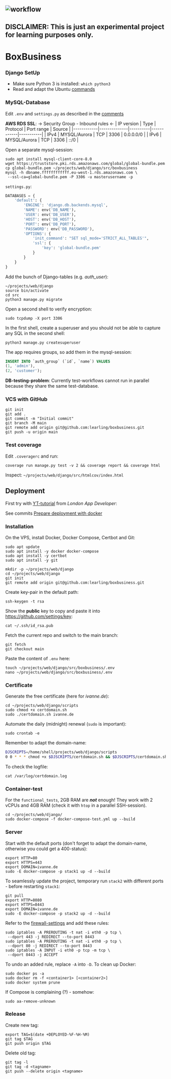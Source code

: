 ![workflow](https://github.com/learling/boxbusiness/actions/workflows/django.yml/badge.svg)
---
**DISCLAIMER**: This is just an experimental project for learning purposes only.
---
# BoxBusiness
### Django SetUp
- Make sure Python 3 is installed: ```which python3```
- Read and adapt the Ubuntu [commands](setup/commands.txt)
### MySQL-Database
Edit ```.env``` and ```settings.py``` as described in the [comments](src/boxbusiness/__init__.py)

**AWS RDS SSL**:
-> Security Group - Inbound rules <-
| IP version | Type         | Protocol | Port range | Source    |
|------------|--------------|----------|------------|-----------|
| IPv4       | MYSQL/Aurora | TCP      | 3306       | 0.0.0.0/0 |
| IPv6       | MYSQL/Aurora | TCP      | 3306       | ::/0      |

Open a separate mysql-session:
```console
sudo apt install mysql-client-core-8.0
wget https://truststore.pki.rds.amazonaws.com/global/global-bundle.pem
cp global-bundle.pem ~/projects/web/django/src/boxbusiness
mysql -h dbname.ffffffffffff.eu-west-1.rds.amazonaws.com \
 --ssl-ca=global-bundle.pem -P 3306 -u masterusername -p
```
```settings.py```:
```python
DATABASES = {
    'default': {
        'ENGINE': 'django.db.backends.mysql',
        'NAME': env('DB_NAME'),
        'USER': env('DB_USER'),
        'HOST': env('DB_HOST'),
        'PORT': env('DB_PORT'),
        'PASSWORD': env('DB_PASSWORD'),
        'OPTIONS': {
            'init_command': "SET sql_mode='STRICT_ALL_TABLES'",
            'ssl': {
                'key': 'global-bundle.pem'
            }
        }
    }
}
```
Add the bunch of Django-tables (e.g. *auth_user*):
```console
~/projects/web/django
source bin/activate
cd src
python3 manage.py migrate
```
Open a second shell to verify encryption:
```console
sudo tcpdump -X port 3306
```
In the first shell, create a superuser and you should not be able to capture any SQL in the second shell:
```console
python3 manage.py createsuperuser
```
The app requires groups, so add them in the mysql-session:
```sql
INSERT INTO `auth_group` (`id`, `name`) VALUES
(1, 'admin'),
(2, 'customer');
```
**DB-testing-problem**:
Currently test-workflows cannot run in parallel because they share the same test-database.
### VCS with GitHub
```console
git init
git add .
git commit -m "Initial commit"
git branch -M main
git remote add origin git@github.com:learling/boxbusiness.git
git push -u origin main
```
### Test coverage
Edit ```.coveragerc``` and run:
```console
coverage run manage.py test -v 2 && coverage report && coverage html
```
Inspect: ```~/projects/web/django/src/htmlcov/index.html```
## Deployment
First try with [YT-tutorial](https://www.youtube.com/watch?v=nh1ynJGJuT8) from 
*London App Developer*:

See commits [Prepare deployment with docker](https://github.com/learling/boxbusiness/commit/1da4daf036c6dd41abaf2e9e7e878cf490c3aad9)
### Installation
On the VPS, install Docker, Docker Compose, Certbot and Git:
```console
sudo apt update
sudo apt install -y docker docker-compose
sudo apt install -y certbot
sudo apt install -y git
```
```console
mkdir -p ~/projects/web/django
cd ~/projects/web/django
git init
git remote add origin git@github.com:learling/boxbusiness.git
```
Create key-pair in the default path:
```console
ssh-keygen -t rsa
```
Show the **public** key to copy and paste it into https://github.com/settings/key:
```console
cat ~/.ssh/id_rsa.pub
```
Fetch the current repo and switch to the main branch:
```console
git fetch
git checkout main
```
Paste the content of ```.env``` here:
```console
touch ~/projects/web/django/src/boxbusiness/.env
nano ~/projects/web/django/src/boxbusiness/.env
```
### Certificate
Generate the free certificate (here for *ivanne.de*):
```console
cd ~/projects/web/django/scripts
sudo chmod +x certdomain.sh
sudo ./certdomain.sh ivanne.de
```
Automate the daily (midnight) renewal (```sudo``` is important):
```console
sudo crontab -e
```
Remember to adapt the domain-name:
```bash
DJSCRIPTS=/home/shell/projects/web/django/scripts
0 0 * * * chmod +x $DJSCRIPTS/certdomain.sh && $DJSCRIPTS/certdomain.sh ivanne.de > /var/log/certdomain.log 2>&1
```
To check the logfile:
```console
cat /var/log/certdomain.log
```
### Container-test
For the ```functional_tests```, 2GB RAM are ***not*** enough!
They work with 2 vCPUs and 4GB RAM (check it with ```htop``` in a parallel SSH-session).
```console
cd ~/projects/web/django/
sudo docker-compose -f docker-compose-test.yml up --build
```
### Server
Start with the default ports (don't forget to adapt the domain-name, otherwise you could get a 400-status):
```console
export HTTP=80
export HTTPS=443
export DOMAIN=ivanne.de
sudo -E docker-compose -p stack1 up -d --build
```
To seamlessly update the project, temporary run ```stack2``` with different ports - before restarting ```stack1```:
```console
git pull
export HTTP=8080
export HTTPS=8443
export DOMAIN=ivanne.de
sudo -E docker-compose -p stack2 up -d --build
```
Refer to the [firewall-settings](scripts/iptables-export) and add these rules:
```console
sudo iptables -A PREROUTING -t nat -i eth0 -p tcp \
 --dport 443 -j REDIRECT --to-port 8443
sudo iptables -A PREROUTING -t nat -i eth0 -p tcp \
 --dport 80 -j REDIRECT --to-port 8443
sudo iptables -A INPUT -i eth0 -p tcp -m tcp \
 --dport 8443 -j ACCEPT
```
To undo an added rule, replace ```-A``` into ```-D```. 
To clean up Docker:
```console
sudo docker ps -a
sudo docker rm -f <container1> [<container2>]
sudo docker system prune
```
If Compose is complaining (?) - somehow:
```console
sudo aa-remove-unknown
```
### Release
Create new tag:
```console
export TAG=$(date +DEPLOYED-%F-%H-%M)
git tag $TAG
git push origin $TAG
```
Delete old tag:
```console
git tag -l
git tag -d <tagname>
git push --delete origin <tagname>
```
